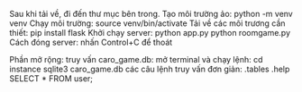 Sau khi tải về, đi đến thư mục bên trong.
Tạo môi trường ảo:
    python -m venv venv
Chạy môi trường:
    source venv/bin/activate
Tải về các môi trương cần thiết:
    pip install flask
Khởi chạy server:
    python app.py
    python roomgame.py
Cách đóng server:
    nhấn Control+C để thoát


Phần mở rộng:
truy vấn caro_game.db:
    mở terminal và chạy lệnh:
        cd instance
        sqlite3 caro_game.db
    các câu lệnh truy vấn đơn giản:
        .tables
        .help
        SELECT * FROM user;


